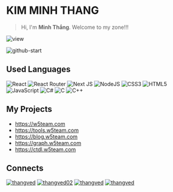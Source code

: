 # KIM MINH THANG

> Hi, I'm **Minh Thắng**. Welcome to my zone!!!

![view](https://komarev.com/ghpvc/?username=thangved)

![github-start](https://github-readme-stats.vercel.app/api?username=thangved&count_private=true&show_icons=true)

<!-- ![details](https://github-readme-stats.vercel.app/api/top-langs/?username=thangved&layout=compact) -->

## Used Languages

![React](https://img.shields.io/badge/react-%2320232a.svg?style=for-the-badge&logo=react&logoColor=%2361DAFB)
![React Router](https://img.shields.io/badge/React_Router-CA4245?style=for-the-badge&logo=react-router&logoColor=white)
![Next JS](https://img.shields.io/badge/Next-black?style=for-the-badge&logo=next.js&logoColor=white)
![NodeJS](https://img.shields.io/badge/node.js-6DA55F?style=for-the-badge&logo=node.js&logoColor=white)
![CSS3](https://img.shields.io/badge/css3-%231572B6.svg?style=for-the-badge&logo=css3&logoColor=white)
![HTML5](https://img.shields.io/badge/html5-%23E34F26.svg?style=for-the-badge&logo=html5&logoColor=white)
![JavaScript](https://img.shields.io/badge/javascript-%23323330.svg?style=for-the-badge&logo=javascript&logoColor=%23F7DF1E)
![C#](https://img.shields.io/badge/c%23-%23239120.svg?style=for-the-badge&logo=c-sharp&logoColor=white)
![C](https://img.shields.io/badge/c-%2300599C.svg?style=for-the-badge&logo=c&logoColor=white)
![C++](https://img.shields.io/badge/c++-%2300599C.svg?style=for-the-badge&logo=c%2B%2B&logoColor=white)


## My Projects

- <https://w5team.com>
- <https://tools.w5team.com>
- <https://blog.w5team.com>
- <https://graph.w5team.com>
- <https://ctdl.w5team.com>

## Connects

[![thangved](https://img.shields.io/badge/Facebook-%231877F2.svg?style=for-the-badge&logo=Facebook&logoColor=white)](https://fb.com/thangved)
[![thangved02](https://img.shields.io/badge/Gmail-D14836?style=for-the-badge&logo=gmail&logoColor=white)](mailto:thangved02@gmail.com)
[![thangved](https://img.shields.io/badge/linkedin-%230077B5.svg?style=for-the-badge&logo=linkedin&logoColor=white)](https://www.linkedin.com/in/thangved)
[![thangved](https://img.shields.io/badge/github-%23121011.svg?style=for-the-badge&logo=github&logoColor=white)](https://github.com/thangved)
